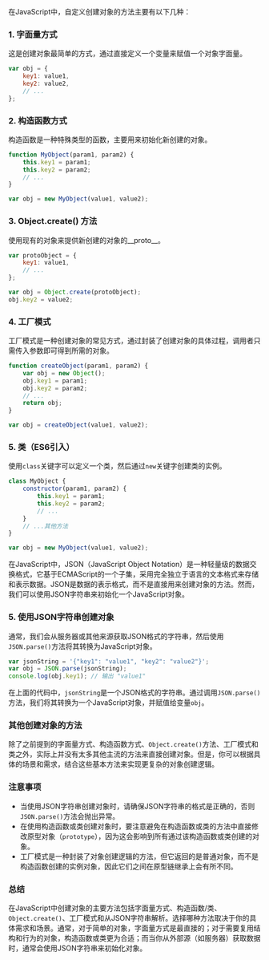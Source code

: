 在JavaScript中，自定义创建对象的方法主要有以下几种：

### 1. 字面量方式

这是创建对象最简单的方式，通过直接定义一个变量来赋值一个对象字面量。

```javascript
var obj = {
    key1: value1,
    key2: value2,
    // ...
};
```

### 2. 构造函数方式

构造函数是一种特殊类型的函数，主要用来初始化新创建的对象。

```javascript
function MyObject(param1, param2) {
    this.key1 = param1;
    this.key2 = param2;
    // ...
}

var obj = new MyObject(value1, value2);
```

### 3. Object.create() 方法

使用现有的对象来提供新创建的对象的__proto__。

```javascript
var protoObject = {
    key1: value1,
    // ...
};

var obj = Object.create(protoObject);
obj.key2 = value2;
```

### 4. 工厂模式

工厂模式是一种创建对象的常见方式，通过封装了创建对象的具体过程，调用者只需传入参数即可得到所需的对象。

```javascript
function createObject(param1, param2) {
    var obj = new Object();
    obj.key1 = param1;
    obj.key2 = param2;
    // ...
    return obj;
}

var obj = createObject(value1, value2);
```

### 5. 类（ES6引入）

使用`class`关键字可以定义一个类，然后通过`new`关键字创建类的实例。

```javascript
class MyObject {
    constructor(param1, param2) {
        this.key1 = param1;
        this.key2 = param2;
        // ...
    }
    // ...其他方法
}

var obj = new MyObject(value1, value2);
```

在JavaScript中，JSON（JavaScript Object Notation）是一种轻量级的数据交换格式，它基于ECMAScript的一个子集，采用完全独立于语言的文本格式来存储和表示数据。JSON是数据的表示格式，而不是直接用来创建对象的方法。然而，我们可以使用JSON字符串来初始化一个JavaScript对象。

### 5. 使用JSON字符串创建对象

通常，我们会从服务器或其他来源获取JSON格式的字符串，然后使用`JSON.parse()`方法将其转换为JavaScript对象。

```javascript
var jsonString = '{"key1": "value1", "key2": "value2"}';
var obj = JSON.parse(jsonString);
console.log(obj.key1); // 输出 "value1"
```

在上面的代码中，`jsonString`是一个JSON格式的字符串。通过调用`JSON.parse()`方法，我们将其转换为一个JavaScript对象，并赋值给变量`obj`。

### 其他创建对象的方法

除了之前提到的字面量方式、构造函数方式、`Object.create()`方法、工厂模式和类之外，实际上并没有太多其他主流的方法来直接创建对象。但是，你可以根据具体的场景和需求，结合这些基本方法来实现更复杂的对象创建逻辑。

### 注意事项

- 当使用JSON字符串创建对象时，请确保JSON字符串的格式是正确的，否则`JSON.parse()`方法会抛出异常。
- 在使用构造函数或类创建对象时，要注意避免在构造函数或类的方法中直接修改原型对象（`prototype`），因为这会影响到所有通过该构造函数或类创建的对象。
- 工厂模式是一种封装了对象创建逻辑的方法，但它返回的是普通对象，而不是构造函数创建的实例对象，因此它们之间在原型链继承上会有所不同。

### 总结

在JavaScript中创建对象的主要方法包括字面量方式、构造函数/类、`Object.create()`、工厂模式和从JSON字符串解析。选择哪种方法取决于你的具体需求和场景。通常，对于简单的对象，字面量方式是最直接的；对于需要复用结构和行为的对象，构造函数或类更为合适；而当你从外部源（如服务器）获取数据时，通常会使用JSON字符串来初始化对象。
